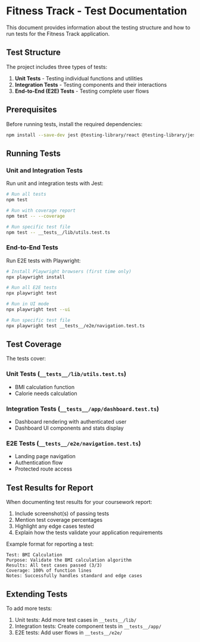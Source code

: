 # Fitness Track - Test Documentation

This document provides information about the testing structure and how to run tests for the Fitness Track application.

## Test Structure

The project includes three types of tests:

1. **Unit Tests** - Testing individual functions and utilities
2. **Integration Tests** - Testing components and their interactions
3. **End-to-End (E2E) Tests** - Testing complete user flows

## Prerequisites

Before running tests, install the required dependencies:

```bash
npm install --save-dev jest @testing-library/react @testing-library/jest-dom @playwright/test
```

## Running Tests

### Unit and Integration Tests

Run unit and integration tests with Jest:

```bash
# Run all tests
npm test

# Run with coverage report
npm test -- --coverage

# Run specific test file
npm test -- __tests__/lib/utils.test.ts
```

### End-to-End Tests

Run E2E tests with Playwright:

```bash
# Install Playwright browsers (first time only)
npx playwright install

# Run all E2E tests
npx playwright test

# Run in UI mode
npx playwright test --ui

# Run specific test file
npx playwright test __tests__/e2e/navigation.test.ts
```

## Test Coverage

The tests cover:

### Unit Tests (`__tests__/lib/utils.test.ts`)
- BMI calculation function
- Calorie needs calculation

### Integration Tests (`__tests__/app/dashboard.test.ts`)
- Dashboard rendering with authenticated user
- Dashboard UI components and stats display

### E2E Tests (`__tests__/e2e/navigation.test.ts`)
- Landing page navigation
- Authentication flow
- Protected route access

## Test Results for Report

When documenting test results for your coursework report:

1. Include screenshot(s) of passing tests
2. Mention test coverage percentages
3. Highlight any edge cases tested
4. Explain how the tests validate your application requirements

Example format for reporting a test:

```
Test: BMI Calculation
Purpose: Validate the BMI calculation algorithm
Results: All test cases passed (3/3)
Coverage: 100% of function lines
Notes: Successfully handles standard and edge cases
```

## Extending Tests

To add more tests:

1. Unit tests: Add more test cases in `__tests__/lib/`
2. Integration tests: Create component tests in `__tests__/app/`
3. E2E tests: Add user flows in `__tests__/e2e/` 